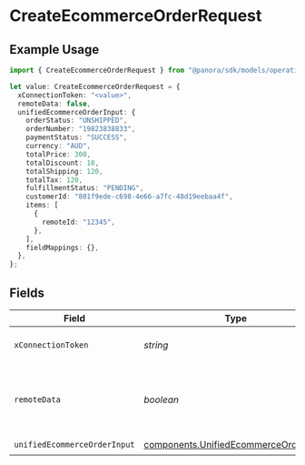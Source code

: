 # CreateEcommerceOrderRequest

## Example Usage

```typescript
import { CreateEcommerceOrderRequest } from "@panora/sdk/models/operations";

let value: CreateEcommerceOrderRequest = {
  xConnectionToken: "<value>",
  remoteData: false,
  unifiedEcommerceOrderInput: {
    orderStatus: "UNSHIPPED",
    orderNumber: "19823838833",
    paymentStatus: "SUCCESS",
    currency: "AUD",
    totalPrice: 300,
    totalDiscount: 10,
    totalShipping: 120,
    totalTax: 120,
    fulfillmentStatus: "PENDING",
    customerId: "801f9ede-c698-4e66-a7fc-48d19eebaa4f",
    items: [
      {
        remoteId: "12345",
      },
    ],
    fieldMappings: {},
  },
};
```

## Fields

| Field                                                                                          | Type                                                                                           | Required                                                                                       | Description                                                                                    | Example                                                                                        |
| ---------------------------------------------------------------------------------------------- | ---------------------------------------------------------------------------------------------- | ---------------------------------------------------------------------------------------------- | ---------------------------------------------------------------------------------------------- | ---------------------------------------------------------------------------------------------- |
| `xConnectionToken`                                                                             | *string*                                                                                       | :heavy_check_mark:                                                                             | The connection token                                                                           |                                                                                                |
| `remoteData`                                                                                   | *boolean*                                                                                      | :heavy_minus_sign:                                                                             | Set to true to include data from the original Accounting software.                             | false                                                                                          |
| `unifiedEcommerceOrderInput`                                                                   | [components.UnifiedEcommerceOrderInput](../../models/components/unifiedecommerceorderinput.md) | :heavy_check_mark:                                                                             | N/A                                                                                            |                                                                                                |